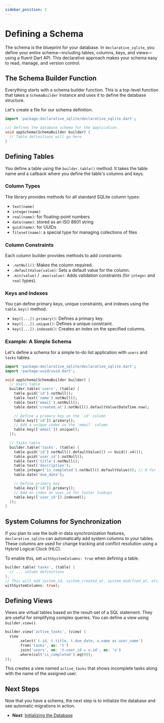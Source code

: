 ```yaml
---
sidebar_position: 2
---
```


# Defining a Schema

The schema is the blueprint for your database. In `declarative_sqlite`, you define your entire schema—including tables, columns, keys, and views—using a fluent Dart API. This declarative approach makes your schema easy to read, manage, and version control.

## The Schema Builder Function

Everything starts with a schema builder function. This is a top-level function that takes a `SchemaBuilder` instance and uses it to define the database structure.

Let's create a file for our schema definition.

```dart title="lib/database/schema.dart"
import 'package:declarative_sqlite/declarative_sqlite.dart';

/// Defines the database schema for the application.
void appSchema(SchemaBuilder builder) {
  // Table definitions will go here
}
```

## Defining Tables

You define a table using the `builder.table()` method. It takes the table name and a callback where you define the table's columns and keys.

### Column Types

The library provides methods for all standard SQLite column types:
- `text(name)`
- `integer(name)`
- `real(name)`: for floating-point numbers
- `date(name)`: stored as an ISO 8601 string
- `guid(name)`: for UUIDs
- `fileset(name)`: a special type for managing collections of files

### Column Constraints

Each column builder provides methods to add constraints:
- `.notNull()`: Makes the column required.
- `.defaultValue(value)`: Sets a default value for the column.
- `.min(value)` / `.max(value)`: Adds validation constraints (for `integer` and `real` types).

### Keys and Indexes

You can define primary keys, unique constraints, and indexes using the `table.key()` method.
- `key([...]).primary()`: Defines a primary key.
- `key([...]).unique()`: Defines a unique constraint.
- `key([...]).indexed()`: Creates an index on the specified columns.

### Example: A Simple Schema

Let's define a schema for a simple to-do list application with `users` and `tasks` tables.

```dart title="lib/database/schema.dart"
import 'package:declarative_sqlite/declarative_sqlite.dart';
import 'package:uuid/uuid.dart';

void appSchema(SchemaBuilder builder) {
  // Users table
  builder.table('users', (table) {
    table.guid('id').notNull();
    table.text('name').notNull();
    table.text('email').notNull();
    table.date('created_at').notNull().defaultValue(DateTime.now);

    // Define a primary key on the 'id' column
    table.key(['id']).primary();
    // Add a unique index on the 'email' column
    table.key(['email']).unique();
  });

  // Tasks table
  builder.table('tasks', (table) {
    table.guid('id').notNull().defaultValue(() => Uuid().v4());
    table.guid('user_id').notNull();
    table.text('title').notNull();
    table.text('description');
    table.integer('is_completed').notNull().defaultValue(0); // 0 for false, 1 for true
    table.date('due_date');

    // Define primary key
    table.key(['id']).primary();
    // Add an index on user_id for faster lookups
    table.key(['user_id']).indexed();
  });
}
```

## System Columns for Synchronization

If you plan to use the built-in data synchronization features, `declarative_sqlite` can automatically add system columns to your tables. These columns are used for change tracking and conflict resolution using a Hybrid Logical Clock (HLC).

To enable this, set `withSystemColumns: true` when defining a table.

```dart
builder.table('tasks', (table) {
  // ... column definitions
},
// This will add system_id, system_created_at, system_modified_at, etc.
withSystemColumns: true);
```

## Defining Views

Views are virtual tables based on the result-set of a SQL statement. They are useful for simplifying complex queries. You can define a view using `builder.view()`.

```dart
builder.view('active_tasks', (view) {
  view
      .select('t.id, t.title, t.due_date, u.name as user_name')
      .from('tasks', as: 't')
      .join('users', on: 't.user_id = u.id', as: 'u')
      .where(col('is_completed').eq(0));
});
```
This creates a view named `active_tasks` that shows incomplete tasks along with the name of the assigned user.

## Next Steps

Now that you have a schema, the next step is to initialize the database and see automatic migrations in action.

- **Next**: [Initializing the Database](./initializing-the-database.md)
